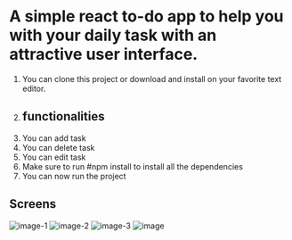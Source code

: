 
# A simple react to-do app to help you with your daily task with an attractive user interface. 

1. You can clone this project or download and install on your favorite text editor.
2. ## functionalities
3. You can add task
4. You can delete task
5. You can edit task
6. Make sure to run #npm install to install all the dependencies
7. You can now run the project 

## Screens 

![image-1](https://github.com/YakubuLute/simple_react_todo/assets/25339037/dbf6e08d-277d-45c9-871c-74eb78ef7713)
![image-2](https://github.com/YakubuLute/simple_react_todo/assets/25339037/e4fdc2f0-183a-47c8-85cc-79e663a55270)
![image-3](https://github.com/YakubuLute/simple_react_todo/assets/25339037/5da44085-3242-42f8-9377-04f374e73ced)
![image](https://github.com/YakubuLute/simple_react_todo/assets/25339037/2c989156-8db2-4831-bb93-1d8511582b95)

